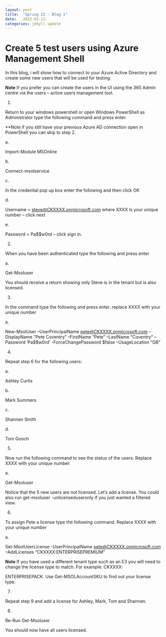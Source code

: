 ```yaml
---
layout: post
title:  "Spring 22 - Blog 1"
date:   2022-02-12.
categories: jekyll update
---
```


<h1> Create 5 test users using Azure Management Shell </h1>

In this blog, i will show how to connect to your Azure Active Directory and create some new users that will be used for testing.

**Note** If you prefer you can create the users in the UI using the 365 Admin centre via the users – active users management tool.

1.

Return to your windows powershell or open Windows PowerShell as Administrator type the following command and press enter.

**Note if you still have your previous Azure AD connection open in PowerShell you can skip to step 2.

a.

Import-Module MSOnline

b.

Connect-msolservice

c.

In the credential pop up box enter the following and then click OK

d.

Username = steve@CKXXXX.onmicrosoft.com where XXXX is your unique number – click next

e.

Password = Pa$$w0rd – click sign in.



2.

When you have been authenticated type the following and press enter

a.

Get-Msoluser

You should receive a return showing only Steve is in the tenant but is also licensed.



3.

In the command type the following and press enter. replace XXXX with your unique number

a.

New-MsolUser –UserPrincipalName pete@CKXXXX.onmicrosoft.com –DisplayName “Pete Coventry” –FirstName “Pete” –LastName “Coventry” –Password ‘Pa$$w0rd’ -ForceChangePassword $false –UsageLocation “GB”



4.

Repeat step 6 for the following users:

a.

Ashley Curtis

b.

Mark Summers

c.

Shannen Smith

d.

Tom Gooch

5.

Now run the following command to see the status of the users. Replace XXXX with your unique number.

a.

Get-Msoluser



Notice that the 5 new users are not licensed. Let’s add a license. You could also run get-msoluser -unlicenseduseronly if you just wanted a filtered view.

6.

To assign Pete a license type the following command. Replace XXXX with your unique number

a.

Set-MsolUserLicense -UserPrincipalName pete@CKXXXX.onmicrosoft.com –AddLicenses “CKXXXX:ENTERPRISEPREMIUM”

**Note** If you have used a different tenant type such as an E3 you will need to change the license type to match. For example: CKXXXX:

ENTERPRISEPACK. Use Get-MSOLAccountSKU to find out your license type.

7.

Repeat step 9 and add a license for Ashley, Mark, Tom and Shannen.

8.

Re-Run Get-Msoluser

You should now have all users licensed.

